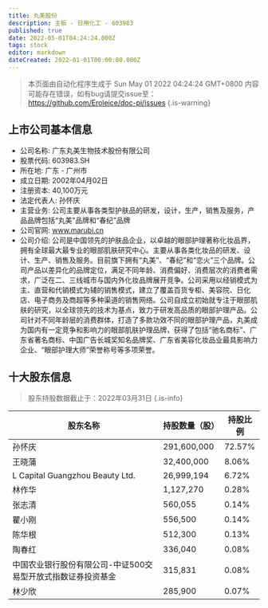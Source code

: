 ```yaml
---
title: 丸美股份
description: 主板 - 日用化工 - 603983
published: true
date: 2022-05-01T04:24:24.000Z
tags: stock
editor: markdown
dateCreated: 2022-01-01T00:00:00.000Z
---
```


> 本页面由自动化程序生成于 Sun May 01 2022 04:24:24 GMT+0800
> 内容可能存在错误，如有bug请提交issue至：https://github.com/Eroleice/doc-pi/issues
{.is-warning}

## 上市公司基本信息
- 公司名称: 广东丸美生物技术股份有限公司
- 股票代码: 603983.SH
- 所在地: 广东 - 广州市
- 成立日期: 2002年04月02日
- 注册资本: 40,100万元
- 法定代表人: 孙怀庆
- 主营业务: 公司主要从事各类型护肤品的研发，设计，生产，销售及服务，产品品牌包括“丸美”品牌和“春纪”品牌
- 公司官网: www.marubi.cn
- 公司介绍: 公司是中国领先的护肤品企业，以卓越的眼部护理著称化妆品界，拥有全球最大最专业的眼部肌肤研究中心。主要从事各类化妆品的研发、设计、生产、销售及服务。目前旗下拥有“丸美”、“春纪”和“恋火”三个品牌。公司产品以差异化的品牌定位，满足不同年龄、消费偏好、消费层次的消费者需求，广泛在二、三线城市与国内外化妆品牌展开竞争。公司采用以经销模式为主、直营和代销模式为辅的销售模式，建立了覆盖百货专柜、美容院、日化店、电子商务及商超等多种渠道的销售网络。公司自成立初始就专注于眼部肌肤的研究，以全球领先的技术为基点，致力于研发高品质的眼部护理产品。公司针对不同年龄层的消费群体，打造了多款功效不同的眼部护理产品，丸美成为国内有一定竞争和影响力的眼部肌肤护理品牌，获得了包括“驰名商标”、广东省著名商标、中国广告长城奖知名品牌奖、广东省美容化妆品业最具影响力企业、“眼部护理大师”荣誉称号等多项荣誉。


## 十大股东信息
> 股东持股数据截止于：2022年03月31日
{.is-info}

| 股东名称 | 持股数量（股） | 持股比例 |
| --- | --- | --- |
| 孙怀庆 | 291,600,000 | 72.57% |
| 王晓蒲 | 32,400,000 | 8.06% |
| L Capital Guangzhou Beauty Ltd. | 26,999,194 | 6.72% |
| 林作华 | 1,127,270 | 0.28% |
| 张志清 | 560,055 | 0.14% |
| 瞿小刚 | 556,500 | 0.14% |
| 陈华根 | 512,300 | 0.13% |
| 陶春红 | 336,040 | 0.08% |
| 中国农业银行股份有限公司-中证500交易型开放式指数证券投资基金 | 315,831 | 0.08% |
| 林少欣 | 285,900 | 0.07% |




